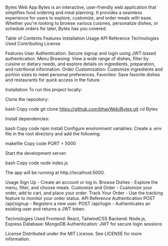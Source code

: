 Bytes Web App
Bytes is an interactive, user-friendly web application that simplifies food ordering and meal planning. It provides a seamless experience for users to explore, customize, and order meals with ease. Whether you're looking to browse various cuisines, personalize dishes, or schedule orders for later, Bytes has you covered.

Table of Contents
Features
Installation
Usage
API Reference
Technologies Used
Contributing
License


Features
User Authentication: Secure signup and login using JWT-based authentication.
Menu Browsing: View a wide range of dishes, filter by cuisine or dietary needs, and explore details on ingredients, preparation, and nutritional information.
Order Customization: Customize ingredients and portion sizes to meet personal preferences.
Favorites: Save favorite dishes and restaurants for quick access in the future.


Installation
To run this project locally:

Clone the repository:

bash
Copy code
git clone https://github.com/bhavWeb/Bytes.git
cd Bytes

Install dependencies:

bash
Copy code
npm install
Configure environment variables: Create a .env file in the root directory and add the following:

makefile
Copy code
PORT = 5000


Start the development server:

bash
Copy code
node index.js

The app will be running at http://localhost:5000.

Usage
Sign Up - Create an account or log in.
Browse Dishes - Explore the menu, filter, and choose meals.
Customize and Order - Customize your order, add to cart, and place your order.
Track Your Order - Use the tracking feature to monitor your order status.
API Reference
Authentication
POST /api/signup - Registers a new user.
POST /api/login - Authenticates an existing user and returns a JWT token.


Technologies Used
Frontend: React, TailwindCSS
Backend: Node.js, Express
Database: MongoDB
Authentication: JWT for secure login sessions

License
Distributed under the MIT License. See LICENSE for more information.
